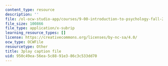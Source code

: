 ```yaml
---
content_type: resource
description: ''
file: /ol-ocw-studio-app/courses/9-00-introduction-to-psychology-fall-2004/950c49ea56ea5c8891e386c3c533dd70_10489.vtt
file_size: 100866
file_type: application/x-subrip
learning_resource_types: []
license: https://creativecommons.org/licenses/by-nc-sa/4.0/
ocw_type: OCWFile
resourcetype: Other
title: 3play caption file
uid: 950c49ea-56ea-5c88-91e3-86c3c533dd70
---
```

